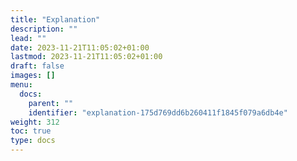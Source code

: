 ```yaml
---
title: "Explanation"
description: ""
lead: ""
date: 2023-11-21T11:05:02+01:00
lastmod: 2023-11-21T11:05:02+01:00
draft: false
images: []
menu:
  docs:
    parent: ""
    identifier: "explanation-175d769dd6b260411f1845f079a6db4e"
weight: 312
toc: true
type: docs
---
```

